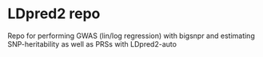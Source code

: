 # LDpred2 repo

Repo for performing GWAS (lin/log regression) with bigsnpr and estimating SNP-heritability as well as PRSs with LDpred2-auto

